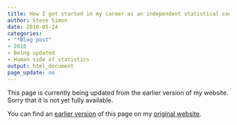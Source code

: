 ```yaml
---
title: How I got started in my career as an independent statistical consultant
author: Steve Simon
date: 2010-05-24
categories:
- "*Blog post"
- 2010
- Being updated
- Human side of statistics
output: html_document
page_update: no
---
```


This page is currently being updated from the earlier version of my website. Sorry that it is not yet fully available.

<!---More--->

You can find an [earlier version][sim1] of this page on my [original website][sim2].

[sim1]: http://www.pmean.com/10/Career.html
[sim2]: http://www.pmean.com/original_site.html
